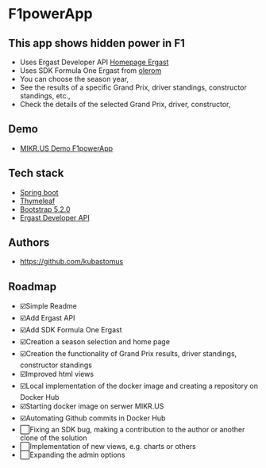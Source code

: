 # F1powerApp

## This app shows hidden power in F1 
- Uses Ergast Developer API [Homepage Ergast](https://ergast.com/mrd/)
- Uses SDK Formula One Ergast from [olerom](https://github.com/olerom/formula-one-ergast) 
- You can choose the season year,
- See the results of a specific Grand Prix, driver standings, constructor standings, etc.,
- Check the details of the selected Grand Prix, driver, constructor,

## Demo
- [MIKR.US Demo F1powerApp](https://f1power.toadres.pl/)

## Tech stack
- [Spring boot](https://spring.io/projects/spring-boot)
- [Thymeleaf](https://www.thymeleaf.org/)
- [Bootstrap 5.2.0](https://getbootstrap.com/docs/5.2/getting-started/introduction/)
- [Ergast Developer API](https://ergast.com/mrd/)

## Authors
- https://github.com/kubastomus

## Roadmap
- ☑️Simple Readme
- ☑️Add Ergast API
- ☑️Add SDK Formula One Ergast
- ☑️Creation a season selection and home page
- ☑️Creation the functionality of Grand Prix results, driver standings, constructor standings
- ☑️Improved html views
- ☑️Local implementation of the docker image and creating a repository on Docker Hub
- ☑️Starting docker image on serwer MIKR.US
- ☑️Automating Github commits in Docker Hub
- ⬜️Fixing an SDK bug, making a contribution to the author or another clone of the solution
- ⬜️Implementation of new views, e.g. charts or others
- ⬜️Expanding the admin options